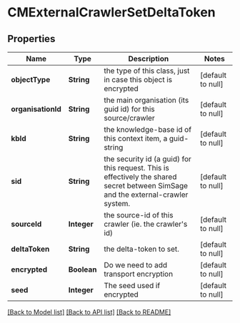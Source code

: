 # CMExternalCrawlerSetDeltaToken
## Properties

| Name | Type | Description | Notes |
|------------ | ------------- | ------------- | -------------|
| **objectType** | **String** | the type of this class, just in case this object is encrypted | [default to null] |
| **organisationId** | **String** | the main organisation (its guid id) for this source/crawler | [default to null] |
| **kbId** | **String** | the knowledge-base id of this context item, a guid-string | [default to null] |
| **sid** | **String** | the security id (a guid) for this request.  This is effectively the shared secret between SimSage and the external-crawler system. | [default to null] |
| **sourceId** | **Integer** | the source-id of this crawler (ie. the crawler&#39;s id) | [default to null] |
| **deltaToken** | **String** | the delta-token to set. | [default to null] |
| **encrypted** | **Boolean** | Do we need to add transport encryption | [default to null] |
| **seed** | **Integer** | The seed used if encrypted | [default to null] |

[[Back to Model list]](../README.md#documentation-for-models) [[Back to API list]](../README.md#documentation-for-api-endpoints) [[Back to README]](../README.md)

